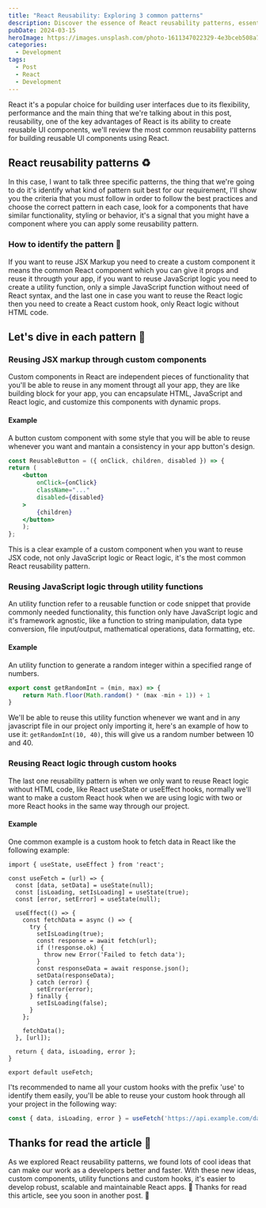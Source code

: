 ```yaml
---
title: "React Reusability: Exploring 3 common patterns"
description: Discover the essence of React reusability patterns, essential for crafting efficient user interfaces. Explore three key patterns – custom components, utility functions, and custom hooks – and learn how to identify and implement them effectively.
pubDate: 2024-03-15
heroImage: https://images.unsplash.com/photo-1611347022329-4e3bceb508a7?q=80&w=2070&auto=format&fit=crop&ixlib=rb-4.0.3&ixid=M3wxMjA3fDB8MHxwaG90by1wYWdlfHx8fGVufDB8fHx8fA%3D%3D
categories:
  - Development
tags:
  - Post
  - React
  - Development
---
```

React it's a popular choice for building user interfaces due to its flexibility, performance and the main thing that we're talking about in this post, reusability, one of the key advantages of React is its ability to create reusable UI components, we'll review the most common reusability patterns for building reusable UI components using React.

## React reusability patterns ♻️
In this case, I want to talk three specific patterns, the thing that we're going to do it's identify what kind of pattern suit best for our requirement, I'll show you the criteria that you must follow in order to follow the best practices and choose the correct pattern in each case, look for a components that have similar functionality, styling or behavior, it's a signal that you might have a component where you can apply some reusability pattern.

### How to identify the pattern 🤔
If you want to reuse JSX Markup you need to create a custom component it means the common React component which you can give it props and reuse it througth your app, if you want to reuse JavaScript logic you need to create a utility function, only a simple JavaScript function without need of React syntax, and the last one in case you want to reuse the React logic then you need to create a React custom hook, only React logic without HTML code.

## Let's dive in each pattern 🧩
### Reusing JSX markup through custom components
Custom components in React are independent pieces of functionality that you'll be able to reuse in any moment througt all your app, they are like building block for your app, you can encapsulate HTML, JavaScript and React logic, and customize this components with dynamic props.

#### Example
A button custom component with some style that you will be able to reuse whenever you want and mantain a consistency in your app button's design.
```jsx
const ReusableButton = ({ onClick, children, disabled }) => { 
return ( 
	<button 
		onClick={onClick} 
		className="..." 
		disabled={disabled}
	>
		{children} 
	</button> 
	); 
};
```
This is a clear example of a custom component when you want to reuse JSX code, not only JavaScript logic or React logic, it's the most common React reusability pattern.

### Reusing JavaScript logic through utility functions
An utility function refer to a reusable function or code snippet that provide commonly needed functionality, this function only have JavaScript logic and it's framework agnostic, like a function to string manipulation, data type conversion, file input/output, mathematical operations, data formatting, etc.

#### Example
An utility function to generate a random integer within a specified range of numbers.
```js
export const getRandomInt = (min, max) => {
	return Math.floor(Math.random() * (max -min + 1)) + 1
}
```
We'll be able to reuse this utility function whenever we want and in any javascript file in our project only importing it, here's an example of how to use it: `getRandomInt(10, 40)`, this will give us a random number between 10 and 40.

### Reusing React logic through custom hooks
The last one reusability pattern is when we only want to reuse React logic without HTML code, like React useState or useEffect hooks, normally we'll want to make a custom React hook when we are using logic with two or more React hooks in the same way through our project.

#### Example
One common example is a custom hook to fetch data in React like the following example: 
```tsx
import { useState, useEffect } from 'react';

const useFetch = (url) => {
  const [data, setData] = useState(null);
  const [isLoading, setIsLoading] = useState(true);
  const [error, setError] = useState(null);

  useEffect(() => {
    const fetchData = async () => {
      try {
        setIsLoading(true);
        const response = await fetch(url);
        if (!response.ok) {
          throw new Error('Failed to fetch data');
        }
        const responseData = await response.json();
        setData(responseData);
      } catch (error) {
        setError(error);
      } finally {
        setIsLoading(false);
      }
    };

    fetchData();
  }, [url]);

  return { data, isLoading, error };
}

export default useFetch;

```

I'ts recommended to name all your custom hooks with the prefix 'use' to identify them easily, you'll be able to reuse your custom hook through all your project in the following way: 
```jsx
const { data, isLoading, error } = useFetch('https://api.example.com/data');
```

## Thanks for read the article 🫶
As we explored React reusability patterns, we found lots of cool ideas that can make our work as a developers better and faster. With these new ideas, custom components, utility functions and custom hooks, it's easier to develop robust, scalable and maintainable React apps. 🎉
Thanks for read this article, see you soon in another post. 👋